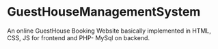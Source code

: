 # GuestHouseManagementSystem
An online GuestHouse Booking Website basically implemented in HTML, CSS, JS for frontend and PHP- MySql on backend.

